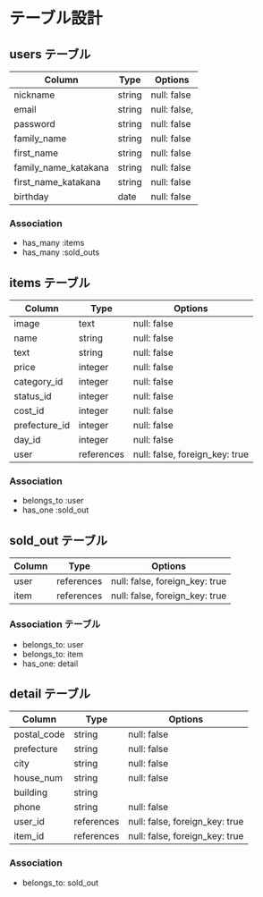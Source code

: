 # テーブル設計

## users テーブル

| Column               | Type   | Options      |
| -------------------- | ------ | ------------ |
| nickname             | string | null: false  |
| email                | string | null: false, |
| password             | string | null: false  |
| family_name          | string | null: false  |
| first_name           | string | null: false  |
| family_name_katakana | string | null: false  |
| first_name_katakana  | string | null: false  |
| birthday             | date   | null: false  |

### Association

- has_many :items
- has_many :sold_outs

## items テーブル

| Column        | Type       | Options                        |
| ------------- | ---------- | ------------------------------ |
| image         | text       | null: false                    |
| name          | string     | null: false                    |
| text          | string     | null: false                    |
| price         | integer    | null: false                    |
| category_id   | integer    | null: false                    |
| status_id     | integer    | null: false                    |
| cost_id       | integer    | null: false                    |
| prefecture_id | integer    | null: false                    |
| day_id        | integer    | null: false                    |
| user          | references | null: false, foreign_key: true |

### Association

- belongs_to :user
- has_one :sold_out

## sold_out テーブル

| Column | Type       | Options                        |
| ------ | ---------- | ------------------------------ |
| user   | references | null: false, foreign_key: true |
| item   | references | null: false, foreign_key: true |


### Association テーブル

- belongs_to: user
- belongs_to: item
- has_one: detail

## detail テーブル

| Column      | Type       | Options                        |
| ----------- | ---------- | ------------------------------ |
| postal_code | string     | null: false                    |
| prefecture  | string     | null: false                    |
| city        | string     | null: false                    |
| house_num   | string     | null: false                    |
| building    | string     |                                |
| phone       | string     | null: false                    |
| user_id     | references | null: false, foreign_key: true |
| item_id     | references | null: false, foreign_key: true |

### Association

- belongs_to: sold_out